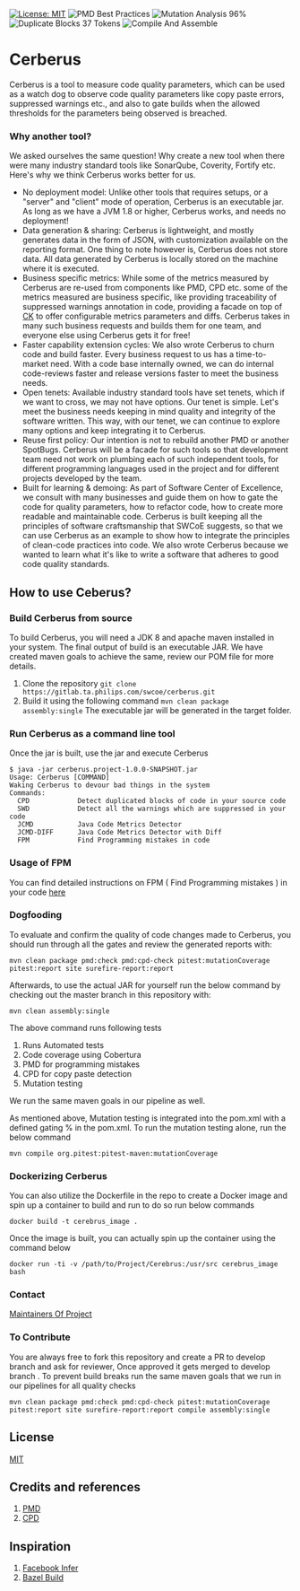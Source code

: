 [![License: MIT](https://img.shields.io/badge/License-MIT-orange.svg)](https://opensource.org/licenses/MIT)
![PMD Best Practices](https://github.com/philips-software/cerberus/workflows/PMD%20Best%20Practices/badge.svg)
![Mutation Analysis 96%](https://github.com/philips-software/cerberus/workflows/Mutation%20Analysis%2096%25/badge.svg)
![Duplicate Blocks 37 Tokens](https://github.com/philips-software/cerberus/workflows/Duplicate%20Blocks%2037%20Tokens/badge.svg)
![Compile And Assemble](https://github.com/philips-software/cerberus/workflows/Compile%20And%20Assemble/badge.svg)
# Cerberus

Cerberus is a tool to measure code quality parameters, which can be used as a watch dog to observe code quality parameters like copy paste errors, suppressed warnings etc., and also to gate builds when the allowed thresholds for the parameters being observed is breached.

### Why another tool? 
We asked ourselves the same question! Why create a new tool when there were many industry standard tools like SonarQube, Coverity, Fortify etc. Here's why we think Cerberus works better for us. 


- No deployment model: Unlike other tools that requires setups, or a "server" and "client" mode of operation, Cerberus is an executable jar. As long as we have a JVM 1.8 or higher, Cerberus works, and needs no deployment!
- Data generation & sharing: Cerberus is lightweight, and mostly generates data in the form of JSON, with customization available on the reporting format. One thing to note however is, Cerberus does not store data. All data generated by Cerberus is locally stored on the machine where it is executed. 
- Business specific metrics: While some of the metrics measured by Cerberus are re-used from components like PMD, CPD etc. some of the metrics measured are business specific, like providing traceability of suppressed warnings annotation in code, providing a facade on top of [CK](https://github.com/mauricioaniche/ck) to offer configurable metrics parameters and diffs. Cerberus takes in many such business requests and builds them for one team, and everyone else using Cerberus gets it for free! 
- Faster capability extension cycles: We also wrote Cerberus to churn code and build faster. Every business request to us has a time-to-market need. With a code base internally owned, we can do internal code-reviews faster and release versions faster to meet the business needs.
- Open tenets: Available industry standard tools have set tenets, which if we want to cross, we may not have options. Our tenet is simple. Let's meet the business needs keeping in mind quality and integrity of the software written. This way, with our tenet, we can continue to explore many options and keep integrating it to Cerberus.
- Reuse first policy: Our intention is not to rebuild another PMD or another SpotBugs. Cerberus will be a facade for such tools so that development team need not work on plumbing each of such independent tools, for different programming languages used in the project and for different projects developed by the team.
- Built for learning & demoing: As part of Software Center of Excellence, we consult with many businesses and guide them on how to gate the code for quality parameters, how to refactor code, how to create more readable and maintainable code. Cerberus is built keeping all the principles of software craftsmanship that SWCoE suggests, so that we can use Cerberus as an example to show how to integrate the principles of clean-code practices into code. We also wrote Cerberus because we wanted to learn what it's like to write a software that adheres to good code quality standards. 


## How to use Ceberus? 
### Build Cerberus from source
To build Cerberus, you will need a JDK 8 and apache maven installed in your system. 
The final output of build is an executable JAR. We have created maven goals to achieve the same, review our POM file for more details.  

1. Clone the repository
`git clone https://gitlab.ta.philips.com/swcoe/cerberus.git`
2. Build it using the following command
`mvn clean package assembly:single`
The executable jar will be generated in the target folder. 

### Run Cerberus as a command line tool
Once the jar is built, use the jar and execute Cerberus

```
$ java -jar cerberus.project-1.0.0-SNAPSHOT.jar
Usage: Cerberus [COMMAND]
Waking Cerberus to devour bad things in the system
Commands:
  CPD            Detect duplicated blocks of code in your source code
  SWD            Detect all the warnings which are suppressed in your code
  JCMD           Java Code Metrics Detector
  JCMD-DIFF      Java Code Metrics Detector with Diff
  FPM            Find Programming mistakes in code
```

### Usage of FPM 

You can find detailed instructions on FPM ( Find Programming mistakes ) in your code 
[here](docs/FPM.md)

### Dogfooding 
To evaluate and confirm the quality of code changes made to Cerberus, you should run through all the gates and review the generated reports with:

`mvn clean package pmd:check pmd:cpd-check pitest:mutationCoverage pitest:report site surefire-report:report`

Afterwards, to use the actual JAR for yourself run the below command by checking out the master branch in this repository with:

`mvn clean assembly:single`

The above command runs following tests

1. Runs Automated tests
2. Code coverage using Cobertura
3. PMD for programming mistakes 
4. CPD for copy paste detection 
5. Mutation testing

We run the same maven goals in our pipeline as well. 

As mentioned above, Mutation testing is integrated into the pom.xml with a defined gating % in the pom.xml. To run the mutation testing alone, run the below command

`mvn compile org.pitest:pitest-maven:mutationCoverage`

### Dockerizing Cerberus

You can also utilize the Dockerfile in the repo to create a Docker image 
and spin up a container to build and run to do so run below commands

`docker build -t cerebrus_image .`

Once the image is built, you can actually spin up the container using the command below

`docker run -ti -v /path/to/Project/Cerebrus:/usr/src cerebrus_image bash`

### Contact 

[Maintainers Of Project](MAINTAINERS.md)


### To Contribute 

You are always free to fork this repository and create a PR to develop branch and ask for reviewer, Once approved it gets merged to develop branch . 
To prevent build breaks run the same maven goals that we run in our pipelines for all quality checks

```
mvn clean package pmd:check pmd:cpd-check pitest:mutationCoverage pitest:report site surefire-report:report compile assembly:single
```

## License

[MIT](LICENSE)

## Credits and references

1. [PMD]( https://pmd.github.io/ )
2. [CPD](https://pmd.github.io/latest/pmd_userdocs_cpd.html#overview )

## Inspiration 

1. [Facebook Infer ](https://fbinfer.com/)
2. [Bazel Build ](https://bazel.build/)
